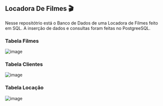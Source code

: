 ## Locadora De Filmes 🎬
Nesse repositótrio está o Banco de Dados de uma Locadora de Filmes feito em SQL. A inserção de dados e consultas foram feitas no PostgreeSQL.

### Tabela Filmes
![image](https://github.com/Aliny-Melquiades/Locadora-Filmes/assets/124331239/d4f924a0-d81f-4702-ae22-df00ec1bc473)

### Tabela Clientes
![image](https://github.com/Aliny-Melquiades/Locadora-Filmes/assets/124331239/4cc0ecb8-1623-423d-b3d4-f1f5a0225ef6)

### Tabela Locação
![image](https://github.com/Aliny-Melquiades/Locadora-Filmes/assets/124331239/38440239-2464-4dc4-99b9-9cfe236c5ef3)


